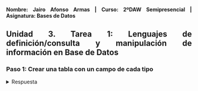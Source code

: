 <div align="justify">

#### **Nombre: Jairo Afonso Armas | Curso: 2ºDAW Semipresencial | Asignatura: Bases de Datos** 

## **Unidad 3. Tarea 1: Lenguajes de definición/consulta y manipulación de información en Base de Datos**

### Paso 1: Crear una tabla con un campo de cada tipo

<details>
<summary>Respuesta</summary>
<br>
  <div align="center">
    <img src=images/Tarea1/Tarea1_Ejercicio1.PNG>
  </div>
</details>

</div>
